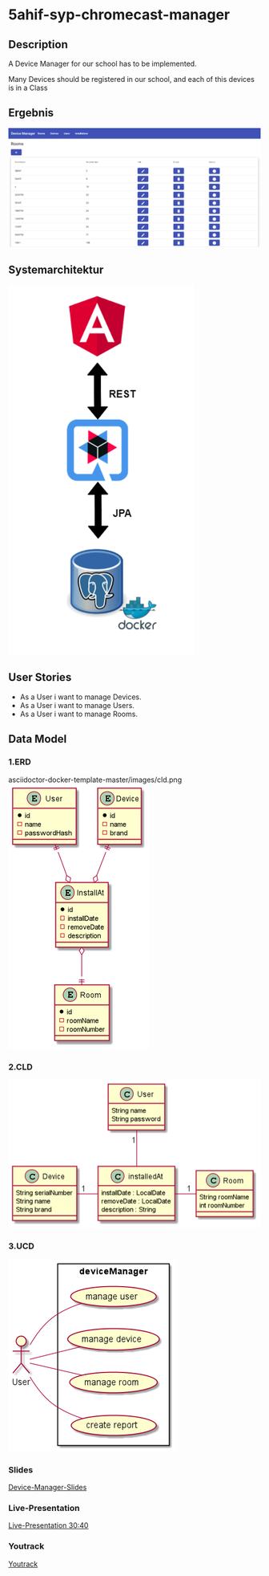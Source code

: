 # 5ahif-syp-chromecast-manager
 
## Description 
A Device Manager for our school has to be implemented.

Many Devices should be registered in our school, and each of this devices is in a Class

## Ergebnis
![image](asciidoctor-convert-template-main/img/gui.png)

## Systemarchitektur
![image](asciidoctor-convert-template-main/img/sys-archi-new.png)

## User Stories

* As a User i want to manage Devices.
* As a User i want to manage Users.
* As a User i want to manage Rooms.

## Data Model

### 1.ERD
asciidoctor-docker-template-master/images/cld.png
![image](asciidoctor-docker-template-master/images/erd.png)

### 2.CLD
![image](asciidoctor-docker-template-master/images/cld.png)

### 3.UCD
![image](asciidoctor-docker-template-master/images/ucd.png)

### Slides
[Device-Manager-Slides](https://paatz.github.io/device-manager-slides/slides/demo.html#/)

### Live-Presentation
[Live-Presentation 30:40](https://www.youtube.com/watch?v=-oZP3VJ7W_c&t=30m40s)

### Youtrack
[Youtrack](https://vm81.htl-leonding.ac.at/agiles/99-275/current)
